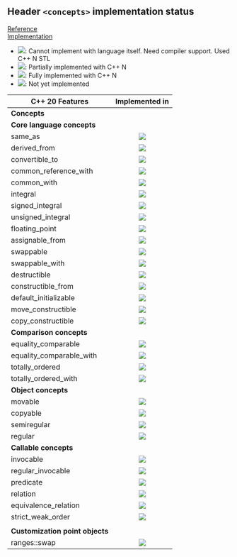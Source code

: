 ## Header `<concepts>` implementation status

[Reference](https://en.cppreference.com/w/cpp/header/concepts)  
[Implementation](../ss/include/ss/concepts.h)

* ![](https://img.shields.io/badge/C%2B%2B-N-red): Cannot implement with language itself. Need compiler support. Used C++ N STL
* ![](https://img.shields.io/badge/C%2B%2B-N-blue): Partially implemented with C++ N
* ![](https://img.shields.io/badge/C%2B%2B-N-green): Fully implemented with C++ N
* ![][notyet]: Not yet implemented


| C++ 20 Features                  | Implemented in          |
|----------------------------------|:-----------------------:|
| **Concepts**                     |                         |
| **Core language concepts**       |                         |
|same_as                           | ![][cpp20]              |
|derived_from                      | ![][cpp20]              |
|convertible_to                    | ![][notyet]             |
|common_reference_with             | ![][notyet]             |
|common_with                       | ![][notyet]             |
|integral                          | ![][notyet]             |
|signed_integral                   | ![][notyet]             |
|unsigned_integral                 | ![][notyet]             |
|floating_point                    | ![][notyet]             |
|assignable_from                   | ![][notyet]             |
|swappable                         | ![][notyet]             |
|swappable_with                    | ![][notyet]             |
|destructible                      | ![][notyet]             |
|constructible_from                | ![][notyet]             |
|default_initializable             | ![][notyet]             |
|move_constructible                | ![][notyet]             |
|copy_constructible                | ![][notyet]             |
| **Comparison concepts**          |                         |                    
|equality_comparable               | ![][notyet]             |                    
|equality_comparable_with          | ![][notyet]             |                        
|totally_ordered                   | ![][notyet]             |                
|totally_ordered_with              | ![][notyet]             |                    
| **Object concepts**              |                         |                
|movable                           | ![][notyet]             |        
|copyable                          | ![][notyet]             |        
|semiregular                       | ![][notyet]             |            
|regular                           | ![][notyet]             |        
| **Callable concepts**            |                         |                
|invocable                         | ![][notyet]             |        
|regular_invocable                 | ![][notyet]             |                
|predicate                         | ![][notyet]             |        
|relation                          | ![][notyet]             |        
|equivalence_relation              | ![][notyet]             |                    
|strict_weak_order                 | ![][notyet]             |                
|                                  |                         |                            
| **Customization point objects**  |                         |                            
|ranges::swap                      | ![][notyet]             |    


[notyet]: https://img.shields.io/badge/Not_yet-orange
[removed]: https://img.shields.io/badge/Removed-red

[cppno11]: https://img.shields.io/badge/C%2B%2B-11-red
[cppno14]: https://img.shields.io/badge/C%2B%2B-14-red
[cppno17]: https://img.shields.io/badge/C%2B%2B-17-red
[cppno20]: https://img.shields.io/badge/C%2B%2B-20-red
[cppno23]: https://img.shields.io/badge/C%2B%2B-23-red

[cpppt11]: https://img.shields.io/badge/C%2B%2B-11-blue
[cpppt14]: https://img.shields.io/badge/C%2B%2B-14-blue
[cpppt17]: https://img.shields.io/badge/C%2B%2B-17-blue
[cpppt20]: https://img.shields.io/badge/C%2B%2B-20-blue
[cpppt23]: https://img.shields.io/badge/C%2B%2B-23-blue

[cpp11]: https://img.shields.io/badge/C%2B%2B-11-green

[cpp14]: https://img.shields.io/badge/C%2B%2B-14-green

[cpp17]: https://img.shields.io/badge/C%2B%2B-17-green

[cpp20]: https://img.shields.io/badge/C%2B%2B-20-green

[cpp23]: https://img.shields.io/badge/C%2B%2B-23-green
